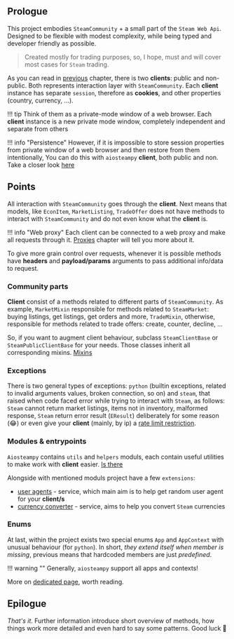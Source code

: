 ## Prologue

This project embodies `SteamCommunity` + a small part of the `Steam Web Api`.
Designed to be flexible with modest complexity, while being typed and developer friendly as possible.

> Created mostly for trading purposes, so, I hope, must and will cover most cases for `Steam` trading.

As you can read in [previous](./get_started.md#first-words) chapter, there is two **clients**: public and non-public.
Both represents interaction layer with `SteamCommunity`.
Each **client** instance has separate `session`, therefore as **cookies**, and other properties
(country, currency, ...).

!!! tip
    Think of them as a private-mode window of a web browser. Each **client** instance is a new private mode window,
    completely independent and separate from others

!!! info "Persistence"
    However, if it is impossible to store session properties from private window of a web browser and then restore 
    from them intentionally, You can do this with `aiosteampy` **client**, both public and non.
    Take a closer look [here](./session.md)

## Points

All interaction with `SteamCommunity` goes through the **client**. Next means that models,
like `EconItem`, `MarketListing`, `TradeOffer` does not have methods to interact with `SteamCommunity`
and do not even know what the **client** is.

!!! info "Web proxy"
    Each client can be connected to a web proxy and make all requests through it. 
    [Proxies](./proxies.md) chapter will tell you more about it.

To give more grain control over requests, whenever it is possible methods have **headers** and
**payload/params** arguments to pass additional info/data to request.

### Community parts

**Client** consist of a methods related to different parts of `SteamCommunity`.
As example, `MarketMixin` responsible for methods related to `SteamMarket`: buying listings, get listings, get orders 
and more, `TradeMixin`, otherwise, responsible for methods related to trade offers: create, counter, decline, ...

So, if you want to augment client behaviour, subclass `SteamClientBase` or `SteamPublicClientBase` for your needs. 
Those classes inherit all corresponding mixins. [Mixins](./client.md#mixins-and-their-functionality)

### Exceptions

There is two general types of exceptions: `python` (builtin exceptions, related to invalid arguments values,
broken connection, so on) and `steam`, that raised when code faced error while trying to interact with `Steam`,
as follows: `Steam` cannot return market listings, items not in inventory, malformed response, `Steam`
return error result (`EResult`) deliberately for some reason (😂) or even give your **client** (mainly, by ip) a
[rate limit restriction](./scraping.md).

### Modules & entrypoints

`Aiosteampy` contains `utils` and `helpers` moduls, each contain useful utilities to make work with **client** easier.
[Is there](./utils_helpers.md)

Alongside with mentioned moduls project have a few `extensions`:

- [user agents](./ext/user_agents.md) - service, which main aim is to help get random user agent for your **client/s**
- [currency converter](./ext/converter.md) - service, aims to help you convert `Steam` currencies

### Enums

At last, within the project exists two special enums `App` and `AppContext` with unusual behaviour (for `python`).
In short, _they extend itself when member is missing_, previous means that hardcoded members are just _predefined_.

!!! warning ""
    Generally, `aiosteampy` support all apps and contexts!

More on [dedicated page](./enums.md), worth reading.

## Epilogue

_That's it_. Further information introduce short overview of methods, how things work more detailed and even
hard to say some patterns. Good luck 👋

